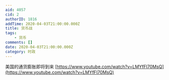 ```yaml
---
aid: 4057
cid: 2
authorID: 1816
addTime: 2020-04-03T21:00:00.000Z
title: 货币战
tags:
    - 货币
comments: []
date: 2020-04-03T21:00:00.000Z
category: 时政
---
```


美国的通货膨胀即将到来 [https://www.youtube.com/watch?v=LMYfFl70MsQ](https://www.youtube.com/watch?v=LMYfFl70MsQ)

